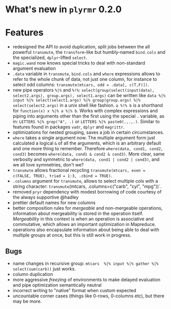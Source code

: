 # What's new in `plyrmr` 0.2.0

# Features
* redesigned the API to avoid duplication, split jobs between the all powerful `transmute`, the `transform`-like but humbly-named `bind.cols` and the specialized, `dplyr`-lifted `select`.
* `magic.wand` now knows special tricks to deal with non-standard argument evaluation
* `.data` variable in `transmute`, `bind.cols` and `where` expressions allows to refer to the whole chunk of data, not just one column, for instance to select odd columns: `transmute(mtcars, odd = .data[, c(T,F)])`.
* new pipe operators `%|%` and `%!%`: `select(group(select(input(data), select2.args), group.args), select1.args)` can be written like `data %|% input %|% select(select1.args) %|% group(group.args) %|% select(select2.args)` in a unix shell like fashion. `a %!% b` is a shorthand for `function(x) x %|% a %|% b`.   Works with complex expressions and piping into arguments other than the first using the special `.` variable, as in: `LETTERS %|% grep("A", .)` or `LETTERS %|% paste0(.,.,.)`. Similar to features found in packages `vadr`, `dplyr` and `magrittr`.
* optimizations for nested grouping, saves a job in certain circumstances.
* `where` takes a single argument now. The multiple argument form just calculated a logical `&` of all the arguments, which is an arbitrary default and one more thing to remember. Therefore `where(data, cond1, cond2, cond3)` becomes `where(data, cond1 & cond2 & cond3)`. More clear, same verbosity and symmetric to `where(data, cond1 | cond2 | cond3)`, and we all love symmetries, don't we?
* `transmute` allows fractional recycling `transmute(mtcars, even = c(FALSE, TRUE), triad = 1:3, .cbind = TRUE)`.
* `.columns` argument for `transmute`, allows to select multiple cols with a string character: `transmute`(mtcars, .columns=c("carb", "cyl", "mpg"))`.
* removed `pryr` dependency with modest borrowing of code courtesy of the always supportive @hadley
* prettier default names for new columns
* better composition rules for *mergeable* and non-mergeable operations, information about mergeability is stored in the operation itself. *Mergeability* in this context is when an operation is associative and commutative, which allows an important optimization in Mapreduce.
* operations also encapsulate information about being able to deal with multiple groups at once, but this is still work in progress.

## Bugs
* name changes in recursive group: `mtcars  %|% input %|% gather %|% select(sum(carb))` just works.
* column duplication
* more aggressive *freezing* of environments to make delayed evaluation and pipe optimization semantically neutral
* incorrect writing to "native" format when custom expected
* uncountable corner cases (things like 0-rows, 0-columns etc), but there may be more.
